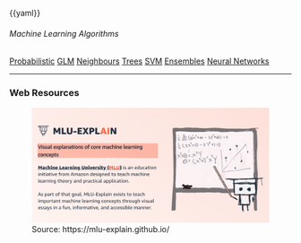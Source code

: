 {{yaml}}

###### Machine Learning Algorithms

<div class="dashboard-tiles">
  <a class="tile-link" href="prob.html" style="--tile-bg-img:url('/assets/2025-10-08-22-44-23.png');">Probabilistic</a>
  <a class="tile-link" href="index.html" style="--tile-bg-img:url('/assets/2025-10-08-22-41-32.png');">GLM</a>
  <a class="tile-link" href="index.html" style="--tile-bg-img:url('/assets/2025-10-08-22-36-27.png');">Neighbours</a>
  <a class="tile-link" href="index.html" style="--tile-bg-img:url('/assets/2025-10-08-22-32-36.png');">Trees</a>
  <a class="tile-link" href="index.html" style="--tile-bg-img:url('/assets/2025-10-08-22-38-46.png ');">SVM</a>
  <a class="tile-link" href="index.html" style="--tile-bg-img:url('/assets/2025-10-08-22-34-05.png');">Ensembles</a>
  <a class="tile-link" href="nn/index.html" style="--tile-bg-img:url('/assets/2025-10-04-11-51-47.png');">Neural Networks</a>
</div>

---

### Web Resources

<div class="figrow">
<figure data-marpit-fragment>
  <img src="/assets/2025-10-08-22-25-27.png">
  <figcaption>Source: https://mlu-explain.github.io/</figcaption>
</figure>
</div>


